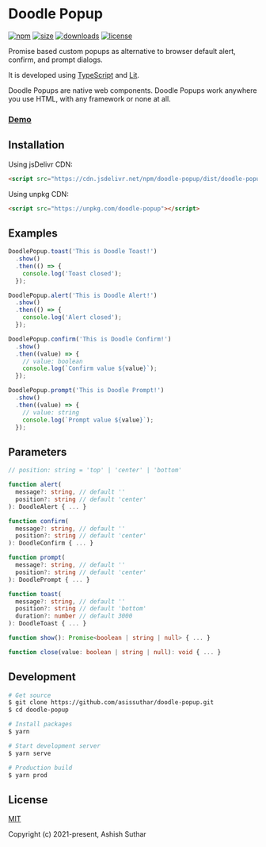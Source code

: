 # Doodle Popup

[![npm](https://img.shields.io/npm/v/doodle-popup)](https://www.npmjs.com/package/doodle-popup)
[![size](https://img.shields.io/bundlephobia/min/doodle-popup)](https://unpkg.com/doodle-popup)
[![downloads](https://img.shields.io/npm/dm/doodle-popup)](https://www.npmjs.com/package/doodle-popup)
[![license](https://img.shields.io/github/license/asissuthar/doodle-popup)](https://github.com/asissuthar/doodle-popup)

Promise based custom popups as alternative to browser default alert, confirm, and prompt dialogs.

It is developed using [TypeScript](https://www.typescriptlang.org/) and [Lit](https://lit.dev/).

Doodle Popups are native web components. Doodle Popups work anywhere you use HTML, with any framework or none at all.

### [Demo](https://asissuthar.github.io/doodle-popup)

## Installation

Using jsDelivr CDN:

```html
<script src="https://cdn.jsdelivr.net/npm/doodle-popup/dist/doodle-popup.js"></script>
```

Using unpkg CDN:

```html
<script src="https://unpkg.com/doodle-popup"></script>
```

## Examples

```js
DoodlePopup.toast('This is Doodle Toast!')
  .show()
  .then(() => {
    console.log('Toast closed');
  });

DoodlePopup.alert('This is Doodle Alert!')
  .show()
  .then(() => {
    console.log('Alert closed');
  });

DoodlePopup.confirm('This is Doodle Confirm!')
  .show()
  .then((value) => {
    // value: boolean
    console.log(`Confirm value ${value}`);
  });

DoodlePopup.prompt('This is Doodle Prompt!')
  .show()
  .then((value) => {
    // value: string
    console.log(`Prompt value ${value}`);
  });
```

## Parameters

```ts
// position: string = 'top' | 'center' | 'bottom'

function alert(
  message?: string, // default ''
  position?: string // default 'center'
): DoodleAlert { ... }

function confirm(
  message?: string, // default ''
  position?: string // default 'center'
): DoodleConfirm { ... }

function prompt(
  message?: string, // default ''
  position?: string // default 'center'
): DoodlePrompt { ... }

function toast(
  message?: string, // default ''
  position?: string // default 'bottom'
  duration?: number // default 3000
): DoodleToast { ... }

function show(): Promise<boolean | string | null> { ... }

function close(value: boolean | string | null): void { ... }
```

## Development

```bash
# Get source
$ git clone https://github.com/asissuthar/doodle-popup.git
$ cd doodle-popup

# Install packages
$ yarn

# Start development server
$ yarn serve

# Production build
$ yarn prod
```

## License

[MIT](https://opensource.org/licenses/MIT)

Copyright (c) 2021-present, Ashish Suthar
